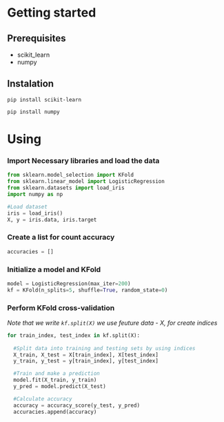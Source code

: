 # Getting started

## Prerequisites

* scikit_learn
* numpy

## Instalation

`pip install scikit-learn`

`pip install numpy`

# Using

### Import Necessary libraries and load the data
```python
from sklearn.model_selection import KFold
from sklearn.linear_model import LogisticRegression
from sklearn.datasets import load_iris
import numpy as np

#Load dataset
iris = load_iris()
X, y = iris.data, iris.target
```

### Create a list for count accuracy

```python
accuracies = []
```

### Initialize a model and KFold

```python
model = LogisticRegression(max_iter=200)
kf = KFold(n_splits=5, shuffle=True, random_state=0)
```

### Perform KFold cross-validation

<i>Note that we write `kf.split(X)` we use feuture data - X, for create indices </i>
```python
for train_index, test_index in kf.split(X):
  
  #Split data into training and testing sets by using indices
  X_train, X_test = X[train_index], X[test_index]
  y_train, y_test = y[train_index], y[test_index]

  #Train and make a prediction
  model.fit(X_train, y_train)
  y_pred = model.predict(X_test)

  #Calculate accuracy
  accuracy = accuracy_score(y_test, y_pred)
  accuracies.append(accuracy)
```
